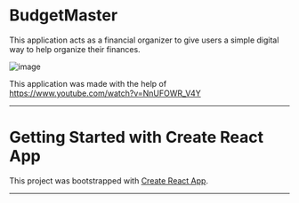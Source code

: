 # BudgetMaster

This application acts as a financial organizer to give users a simple digital way to help organize their finances. 

![image](https://user-images.githubusercontent.com/23037963/173202101-54c4bbd1-5da4-40ee-9d30-5523d3b5165b.png)

This application was made with the help of https://www.youtube.com/watch?v=NnUFOWR_V4Y

---

# Getting Started with Create React App

This project was bootstrapped with [Create React App](https://github.com/facebook/create-react-app).

---
